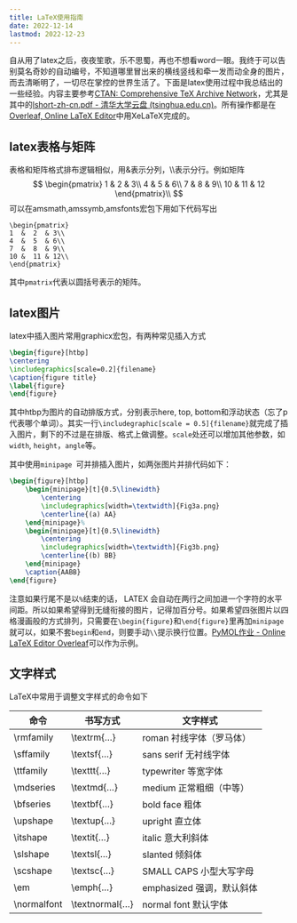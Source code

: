 ```yaml
---
title: LaTeX使用指南
date: 2022-12-14
lastmod: 2022-12-23
---
```

自从用了latex之后，夜夜笙歌，乐不思蜀，再也不想看word一眼。我终于可以告别莫名奇妙的自动编号，不知道哪里冒出来的横线竖线和牵一发而动全身的图片，而去清晰明了，一切尽在掌控的世界生活了。下面是latex使用过程中我总结出的一些经验。内容主要参考[CTAN: Comprehensive TeX Archive Network](https://ctan.org/)，尤其是其中的[lshort-zh-cn.pdf - 清华大学云盘 (tsinghua.edu.cn)](https://cloud.tsinghua.edu.cn/lib/89e56068-5b35-402c-949b-bc9acfc87cbd/file/lshort-zh-cn.pdf)。所有操作都是在[Overleaf, Online LaTeX Editor](https://www.overleaf.com/)中用XeLaTeX完成的。

## latex表格与矩阵

表格和矩阵格式排布逻辑相似，用&表示分列，\\\表示分行。例如矩阵  
$$
\begin{pmatrix}
1  &  2  & 3\\
4  &  5  & 6\\
7  &  8  & 9\\
10 &  11 & 12
\end{pmatrix}\\
$$
可以在amsmath,amssymb,amsfonts宏包下用如下代码写出  
```
\begin{pmatrix}
1  &  2  & 3\\
4  &  5  & 6\\
7  &  8  & 9\\
10 &  11 & 12\\
\end{pmatrix}
```
其中``pmatrix``代表以圆括号表示的矩阵。

## latex图片

latex中插入图片常用graphicx宏包，有两种常见插入方式
```latex
\begin{figure}[htbp]
\centering
\includegraphics[scale=0.2]{filename}
\caption{figure title}
\label{figure}
\end{figure}
```
其中htbp为图片的自动排版方式，分别表示here, top, bottom和浮动状态（忘了p代表哪个单词）。其实一行``\includegraphic[scale = 0.5]{filename}``就完成了插入图片，剩下的不过是在排版、格式上做调整。``scale``处还可以增加其他参数，如``width``, ``height``，``angle``等。

其中使用``minipage ``可并排插入图片，如两张图片并排代码如下：

```latex
\begin{figure}[htbp]
    \begin{minipage}[t]{0.5\linewidth}
        \centering
        \includegraphics[width=\textwidth]{Fig3a.png}
        \centerline{(a) AA}
    \end{minipage}%
    \begin{minipage}[t]{0.5\linewidth}
        \centering
        \includegraphics[width=\textwidth]{Fig3b.png}
        \centerline{(b) BB}
    \end{minipage}
    \caption{AABB}
\end{figure}
```

注意如果行尾不是以``%``结束的话， LATEX 会自动在两行之间加进一个字符的水平间距。所以如果希望得到无缝衔接的图片，记得加百分号。如果希望四张图片以四格漫画般的方式排列，只需要在``\begin{figure}``和``\end{figure}``里再加``minipage``就可以，如果不套``begin``和``end``，则要手动``\\``提示换行位置。[PyMOL作业 - Online LaTeX Editor Overleaf](https://www.overleaf.com/project/63a3176c834b1fae0d8b81c5)可以作为示例。

## 文字样式

LaTeX中常用于调整文字样式的命令如下

|命令|书写方式|文字样式|
|---|---|---|
| \rmfamily | \textrm{…} | roman 衬线字体（罗马体） |
| \sffamily | \textsf{…} | sans serif 无衬线字体 |
|\ttfamily| \texttt{…}| typewriter 等宽字体 |
|\mdseries |\textmd{…} |medium 正常粗细（中等）|
|\bfseries |\textbf{…} |bold face 粗体| 
|\upshape |\textup{…} |upright 直立体 |
|\itshape |\textit{…} |italic 意大利斜体 |
|\slshape |\textsl{…} |slanted 倾斜体 |
|\scshape |\textsc{…}| SMALL CAPS 小型大写字母 |
|\em| \emph{…} |emphasized 强调，默认斜体 |
|\normalfont| \textnormal{…} |normal font 默认字体|
